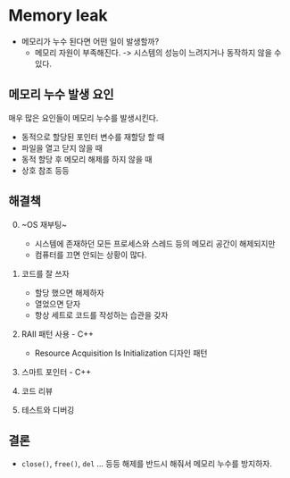 # Memory leak

- 메모리가 누수 된다면 어떤 일이 발생할까?
    - 메모리 자원이 부족해진다. -> 시스템의 성능이 느려지거나 동작하지 않을 수 있다.

## 메모리 누수 발생 요인

매우 많은 요인들이 메모리 누수를 발생시킨다.
- 동적으로 할당된 포인터 변수를 재할당 할 때
- 파일을 열고 닫지 않을 때
- 동적 할당 후 메모리 해제를 하지 않을 때
- 상호 참조 등등

## 해결책

0. ~OS 재부팅~
    - 시스템에 존재하던 모든 프로세스와 스레드 등의 메모리 공간이 해제되지만
    - 컴퓨터를 끄면 안되는 상황이 많다.

1. 코드를 잘 쓰자
    - 할당 했으면 해제하자
    - 열었으면 닫자
    - 항상 세트로 코드를 작성하는 습관을 갖자

2. RAII 패턴 사용 - C++
    - Resource Acquisition Is Initialization 디자인 패턴

3. 스마트 포인터 - C++
   
4. 코드 리뷰
   
5. 테스트와 디버깅

## 결론

- `close()`, `free()`, `del` ... 등등 해제를 반드시 해줘서 메모리 누수를 방지하자.
